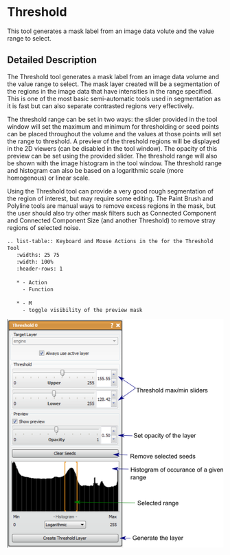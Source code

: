 # Threshold

This tool generates a mask label from an image data volute and the value range to select.

## Detailed Description

The Threshold tool generates a mask label from an image data volume and the value range to select. The mask layer created will be a segmentation of the regions in the image data that have intensities in the range specified. This is one of the most basic semi-automatic tools used in segmentation as it is fast but can also separate contrasted regions very effectively.

The threshold range can be set in two ways: the slider provided in the tool window will set the maximum and minimum for thresholding or seed points can be placed throughout the volume and the values at those points will set the range to threshold. A preview of the threshold regions will be displayed in the 2D viewers (can be disabled in the tool window). The opacity of this preview can be set using the provided slider. The threshold range will also be shown with the image histogram in the tool window. The threshold range and histogram can also be based on a logarithmic scale (more homogenous) or linear scale.

Using the Threshold tool can provide a very good rough segmentation of the region of interest, but may require some editing. The Paint Brush and Polyline tools are manual ways to remove excess regions in the mask, but the user should also try other mask filters such as Connected Component and Connected Component Size (and another Threshold) to remove stray regions of selected noise.

```eval_rst
.. list-table:: Keyboard and Mouse Actions in the for the Threshold Tool
   :widths: 25 75
   :width: 100%
   :header-rows: 1
      
   * - Action
     - Function

   * - M
     - toggle visibility of the preview mask

```

![alt text](../images/ThresholdGUI.png)
